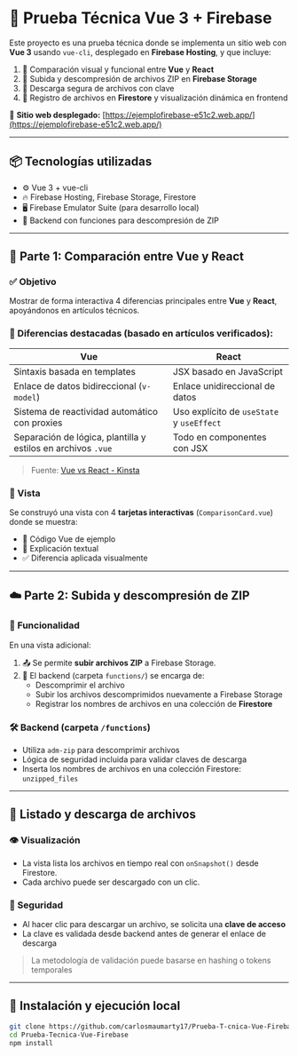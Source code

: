 # 🚀 Prueba Técnica Vue 3 + Firebase

Este proyecto es una prueba técnica donde se implementa un sitio web con **Vue 3** usando `vue-cli`, desplegado en **Firebase Hosting**, y que incluye:

1. 🧠 Comparación visual y funcional entre **Vue** y **React**
2. 📁 Subida y descompresión de archivos ZIP en **Firebase Storage**
3. 🔐 Descarga segura de archivos con clave
4. 🧾 Registro de archivos en **Firestore** y visualización dinámica en frontend

🔗 **Sitio web desplegado:** [https://ejemplofirebase-e51c2.web.app/](https://ejemplofirebase-e51c2.web.app/)

---

## 📦 Tecnologías utilizadas

- ⚙️ Vue 3 + vue-cli
- 🔥 Firebase Hosting, Firebase Storage, Firestore
- 🖥️ Firebase Emulator Suite (para desarrollo local)
- 🔧 Backend con funciones para descompresión de ZIP

---

## 🧪 Parte 1: Comparación entre Vue y React

### ✅ Objetivo

Mostrar de forma interactiva 4 diferencias principales entre **Vue** y **React**, apoyándonos en artículos técnicos.

### 📌 Diferencias destacadas (basado en artículos verificados):

| Vue | React |
|-----|-------|
| Sintaxis basada en templates | JSX basado en JavaScript |
| Enlace de datos bidireccional (`v-model`) | Enlace unidireccional de datos |
| Sistema de reactividad automático con proxies | Uso explícito de `useState` y `useEffect` |
| Separación de lógica, plantilla y estilos en archivos `.vue` | Todo en componentes con JSX |

> Fuente: [Vue vs React - Kinsta](https://kinsta.com/blog/vue-vs-react/)

### 🎨 Vista

Se construyó una vista con 4 **tarjetas interactivas** (`ComparisonCard.vue`) donde se muestra:

- 🧩 Código Vue de ejemplo
- 🔎 Explicación textual
- ✅ Diferencia aplicada visualmente

---

## ☁️ Parte 2: Subida y descompresión de ZIP

### 🎯 Funcionalidad

En una vista adicional:

1. 📤 Se permite **subir archivos ZIP** a Firebase Storage.
2. 🧩 El backend (carpeta `functions/`) se encarga de:
   - Descomprimir el archivo
   - Subir los archivos descomprimidos nuevamente a Firebase Storage
   - Registrar los nombres de archivos en una colección de **Firestore**

### 🛠️ Backend (carpeta `/functions`)

- Utiliza `adm-zip` para descomprimir archivos
- Lógica de seguridad incluida para validar claves de descarga
- Inserta los nombres de archivos en una colección Firestore: `unzipped_files`

---

## 📃 Listado y descarga de archivos

### 👁️ Visualización

- La vista lista los archivos en tiempo real con `onSnapshot()` desde Firestore.
- Cada archivo puede ser descargado con un clic.

### 🔐 Seguridad

- Al hacer clic para descargar un archivo, se solicita una **clave de acceso**
- La clave es validada desde backend antes de generar el enlace de descarga

> La metodología de validación puede basarse en hashing o tokens temporales

---

## 🔧 Instalación y ejecución local

```bash
git clone https://github.com/carlosmaumarty17/Prueba-T-cnica-Vue-Firebase.git
cd Prueba-Tecnica-Vue-Firebase
npm install
